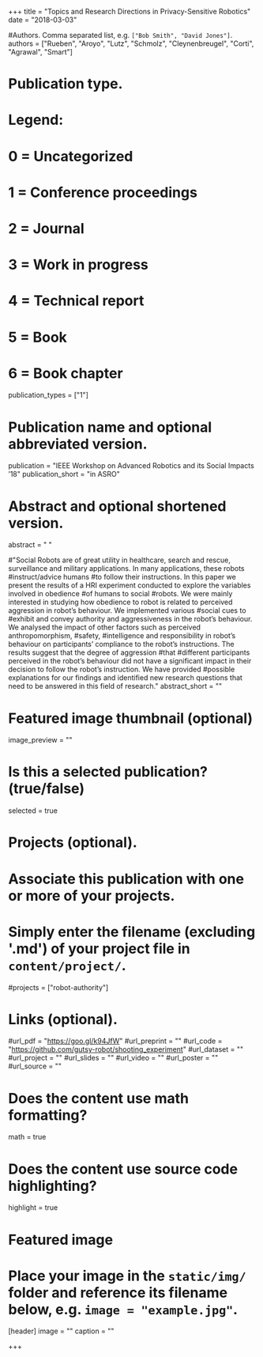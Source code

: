 +++
title = "Topics and Research Directions in Privacy-Sensitive Robotics"
date = "2018-03-03"

#Authors. Comma separated list, e.g. `["Bob Smith", "David Jones"]`.
authors = ["Rueben", "Aroyo", "Lutz", "Schmolz", "Cleynenbreugel", "Corti", "Agrawal", "Smart"]

# Publication type.
# Legend:
# 0 = Uncategorized
# 1 = Conference proceedings
# 2 = Journal
# 3 = Work in progress
# 4 = Technical report
# 5 = Book
# 6 = Book chapter
publication_types = ["1"]

# Publication name and optional abbreviated version.
publication = "IEEE Workshop on Advanced Robotics and its Social Impacts ’18"
publication_short = "in ASRO"

# Abstract and optional shortened version.
abstract = " "

#"Social Robots are of great utility in healthcare, search and rescue, surveillance and military applications. In many applications, these robots #instruct/advice humans #to follow their instructions. In this paper we present the results of a HRI experiment conducted to explore the variables involved in obedience #of humans to social #robots. We were mainly interested in studying how obedience to robot is related to perceived aggression in robot’s behaviour. We implemented various #social cues to #exhibit and convey authority and aggressiveness in the robot’s behaviour. We analysed the impact of other factors such as perceived anthropomorphism, #safety, #intelligence and responsibility in robot’s behaviour on participants’ compliance to the robot’s instructions. The results suggest that the degree of aggression #that #different participants perceived in the robot’s behaviour did not have a significant impact in their decision to follow the robot’s instruction. We have provided #possible explanations for our findings and identified new research questions that need to be answered in this field of research."
abstract_short = ""

# Featured image thumbnail (optional)
image_preview = ""

# Is this a selected publication? (true/false)
selected = true

# Projects (optional).
#   Associate this publication with one or more of your projects.
#   Simply enter the filename (excluding '.md') of your project file in `content/project/`.
#projects = ["robot-authority"]

# Links (optional).
#url_pdf = "https://goo.gl/k94JfW"
#url_preprint = ""
#url_code = "https://github.com/gutsy-robot/shooting_experiment"
#url_dataset = ""
#url_project = ""
#url_slides = ""
#url_video = ""
#url_poster = ""
#url_source = ""

# Does the content use math formatting?
math = true

# Does the content use source code highlighting?
highlight = true

# Featured image
# Place your image in the `static/img/` folder and reference its filename below, e.g. `image = "example.jpg"`.
[header]
image = ""
caption = ""

+++

